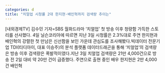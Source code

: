 ```yaml
---
categories: d
title: "치얼업 시청률 2대 한지현·배인혁까지 검색량 추이는"
---
```

[내외경제TV] 김수민 기자=SBS 월화드라마 ‘치얼업’ 첫 방송 이후 청량함 가득한 스토리를 선사했다. 4일 닐슨코리아에 따르면 지난 3일 시청률은 2.3%대로 주연 한지현과 배인혁의 강렬한 첫 만남은 신선함을 보인 가운데 관심도를 조사해봤다.빅데이터 전문기업 TDI(티디아이, 대표 이승주)의 분석 플랫폼 데이터드래곤을 통해 ‘치얼업’의 검색량은 방송 이후 검색량은 폭발적이였다.지난 3일 치얼업 검색량은 21만 4,000건으로 방송 전 2일 대비 약 20만 건이 급증했다. 주연으로 출현 중인 배우 한지현은 2만 4,000건 배인혁
